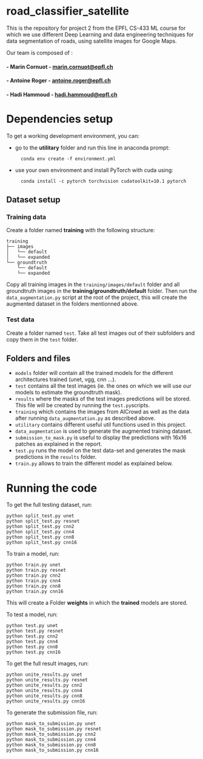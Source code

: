 # road_classifier_satellite

This is the repository for project 2 from the EPFL CS-433 ML course for which we use different Deep Learning and data engineering techniques for data segmentation of roads, using satellite images for Google Maps. 

Our team is composed of :

#### - Marin Cornuot - <marin.cornuot@epfl.ch>
#### - Antoine Roger - <antoine.roger@epfl.ch>
#### - Hadi Hammoud - <hadi.hammoud@epfl.ch>

# Dependencies setup

To get a working development environment, you can:
- go to the **utilitary** folder and run this line in anaconda prompt: 

        conda env create -f environment.yml

- use your own environment and install PyTorch with cuda using:
  
        conda install -c pytorch torchvision cudatoolkit=10.1 pytorch


## Dataset setup


### Training data
Create a folder named **training** with the following structure:

    training
    ├── images
    │   └── default
    │   └── expanded
    └── groundtruth
        └── default
        └── expanded

Copy all training images in the `training/images/default` folder and all groundtruth images in the **training/groundtruth/default** folder.
Then run the `data_augmentation.py` script at the root of the project, this will create the augmented dataset in the folders mentionned above.

### Test data
Create a folder named `test`.
Take all test images out of their subfolders and copy them in the `test` folder.

## Folders and files

- `models` folder will contain all the trained models for the different architectures trained (unet, vgg, cnn ...).
- `test` contains all the test images (ie. the ones on which we will use our models to estimate the groundtruth mask).
- `results` where the masks of the test images predictions will be stored. This file will be created by running the `test.py`scripts.
- `training` which contains the images from AICrowd as well as the data after running `data_augmentation.py` as described above.
- `utilitary` contains different useful util functions used in this project.
- `data_augmentation` is used to generate the augmented training dataset.
- `submission_to_mask.py` is useful to display the predictions with 16x16 patches as explained in the report. 
- `test.py` runs the model on the test data-set and generates the mask predictions in the `results` folder.
- `train.py` allows to train the different model as explained below.


# Running the code

To get the full testing dataset, run:

    python split_test.py unet
    python split_test.py resnet
    python split_test.py cnn2
    python split_test.py cnn4
    python split_test.py cnn8
    python split_test.py cnn16

To train a model, run:

    python train.py unet
    python train.py resnet
    python train.py cnn2
    python train.py cnn4
    python train.py cnn8
    python train.py cnn16

This will create a Folder **weights** in which the **trained** models are stored. 

To test a model, run:

    python test.py unet
    python test.py resnet
    python test.py cnn2
    python test.py cnn4
    python test.py cnn8
    python test.py cnn16

To get the full result images, run:

    python unite_results.py unet
    python unite_results.py resnet
    python unite_results.py cnn2
    python unite_results.py cnn4
    python unite_results.py cnn8
    python unite_results.py cnn16

To generate the submission file, run:

    python mask_to_submission.py unet
    python mask_to_submission.py resnet
    python mask_to_submission.py cnn2
    python mask_to_submission.py cnn4
    python mask_to_submission.py cnn8
    python mask_to_submission.py cnn16
